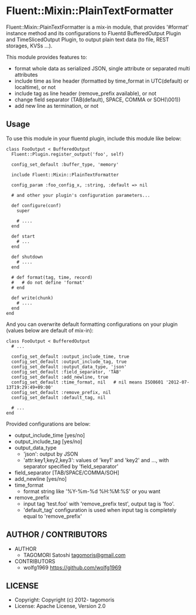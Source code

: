 # Fluent::Mixin::PlainTextFormatter

Fluent::Mixin::PlainTextFormatter is a mix-in module, that provides '#format' instance method and its configurations to Fluentd BufferedOutput Plugin and TimeSlicedOutput Plugin, to output plain text data (to file, REST storages, KVSs ...).

This module provides features to:

* format whole data as serialized JSON, single attribute or separated multi attributes
* include time as line header (formatted by time_format in UTC(default) or localtime), or not
* include tag as line header (remove_prefix available), or not
* change field separator (TAB(default), SPACE, COMMA or SOH(\\001))
* add new line as termination, or not

## Usage

To use this module in your fluentd plugin, include this module like below:

    class FooOutput < BufferedOutput
      Fluent::Plugin.register_output('foo', self)
      
      config_set_default :buffer_type, 'memory'
      
      include Fluent::Mixin::PlainTextFormatter
      
      config_param :foo_config_x, :string, :default => nil

      # and other your plugin's configuration parameters...

      def configure(conf)
        super
        
        # ....
      end
      
      def start
        # ...
      end
      
      def shutdown
        # ....
      end
      
      # def format(tag, time, record)
      #   # do not define 'format'
      # end
      
      def write(chunk)
        # ....
      end
    end

And you can overwrite default formatting configurations on your plugin (values below are default of mix-in):

    class FooOutput < BufferedOutput
      # ...
      
      config_set_default :output_include_time, true
      config_set_default :output_include_tag, true
      config_set_default :output_data_type, 'json'
      config_set_default :field_separator, 'TAB'
      config_set_default :add_newline, true
      config_set_default :time_format, nil   # nil means ISO8601 '2012-07-13T19:29:49+09:00'
      config_set_default :remove_prefix, nil
      config_set_default :default_tag, nil
      
      # ...
    end

Provided configurations are below:

* output\_include\_time [yes/no]
* output\_include\_tag [yes/no]
* output\_data\_type
  * 'json': output by JSON
  * 'attr:key1,key2,key3': values of 'key1' and 'key2' and ..., with separator specified by 'field_separator'
* field\_separator [TAB/SPACE/COMMA/SOH]
* add_newline [yes/no]
* time_format
  * format string like '%Y-%m-%d %H:%M:%S' or you want
* remove_prefix
  * input tag 'test.foo' with 'remove_prefix test', output tag is 'foo'.
  * 'default\_tag' configuration is used when input tag is completely equal to 'remove\_prefix'

## AUTHOR / CONTRIBUTORS

* AUTHOR
  * TAGOMORI Satoshi <tagomoris@gmail.com>
* CONTRIBUTORS
  * wolfg1969 https://github.com/wolfg1969

## LICENSE

* Copyright: Copyright (c) 2012- tagomoris
* License: Apache License, Version 2.0
